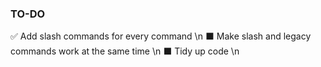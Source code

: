### TO-DO

✅ Add slash commands for every command \n
⬛ Make slash and legacy commands work at the same time \n
⬛ Tidy up code \n
